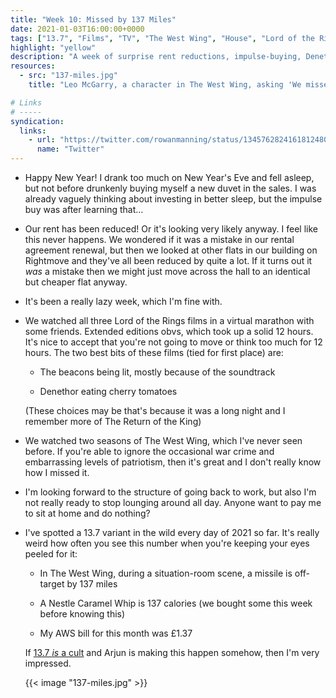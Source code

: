 ```yaml
---
title: "Week 10: Missed by 137 Miles"
date: 2021-01-03T16:00:00+0000
tags: ["13.7", "Films", "TV", "The West Wing", "House", "Lord of the Rings"]
highlight: "yellow"
description: "A week of surprise rent reductions, impulse-buying, Denethor being bad at eating, and 45 hours in front of the TV."
resources:
  - src: "137-miles.jpg"
    title: "Leo McGarry, a character in The West Wing, asking 'We missed it by 137 miles?' and looking angry"

# Links
# -----
syndication:
  links:
    - url: "https://twitter.com/rowanmanning/status/1345762824161812480"
      name: "Twitter"
---
```


  * Happy New Year! I drank too much on New Year's Eve and fell asleep, but not before drunkenly buying myself a new duvet in the sales. I was already vaguely thinking about investing in better sleep, but the impulse buy was after learning that…

  * Our rent has been reduced! Or it's looking very likely anyway. I feel like this never happens. We wondered if it was a mistake in our rental agreement renewal, but then we looked at other flats in our building on Rightmove and they've all been reduced by quite a lot. If it turns out it _was_ a mistake then we might just move across the hall to an identical but cheaper flat anyway.

  * It's been a really lazy week, which I'm fine with.

  * We watched all three Lord of the Rings films in a virtual marathon with some friends. Extended editions obvs, which took up a solid 12 hours. It's nice to accept that you're not going to move or think too much for 12 hours. The two best bits of these films (tied for first place) are:

    * The beacons being lit, mostly because of the soundtrack

    * Denethor eating cherry tomatoes

    (These choices may be that's because it was a long night and I remember more of The Return of the King)

  * We watched two seasons of The West Wing, which I've never seen before. If you're able to ignore the occasional war crime and embarrassing levels of patriotism, then it's great and I don't really know how I missed it.

  * I'm looking forward to the structure of going back to work, but also I'm not really ready to stop lounging around all day. Anyone want to pay me to sit at home and do nothing?

  * I've spotted a 13.7 variant in the wild every day of 2021 so far. It's really weird how often you see this number when you're keeping your eyes peeled for it:

    * In The West Wing, during a situation-room scene, a missile is off-target by 137 miles

    * A Nestle Caramel Whip is 137 calories (we bought some this week before knowing this)

    * My AWS bill for this month was £1.37

    If [13.7 _is_ a cult](https://www.thegadhian.com/posts/signs-you-have-started-a-cult/) and Arjun is making this happen somehow, then I'm very impressed.

    {{< image "137-miles.jpg" >}}
